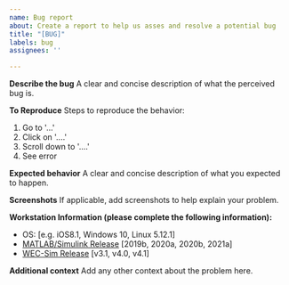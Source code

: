 ```yaml
---
name: Bug report
about: Create a report to help us asses and resolve a potential bug
title: "[BUG]"
labels: bug
assignees: ''

---
```


**Describe the bug**
A clear and concise description of what the perceived bug is.

**To Reproduce**
Steps to reproduce the behavior:
1. Go to '...'
2. Click on '....'
3. Scroll down to '....'
4. See error

**Expected behavior**
A clear and concise description of what you expected to happen.

**Screenshots**
If applicable, add screenshots to help explain your problem.

**Workstation Information (please complete the following information):**
 - OS: [e.g. iOS8.1, Windows 10, Linux 5.12.1]
 - [MATLAB/Simulink Release](https://www.mathworks.com/help/matlab/release-notes.html) [2019b, 2020a, 2020b, 2021a]
 - [WEC-Sim Release](http://wec-sim.github.io/WEC-Sim/man/release_notes.html) [v3.1, v4.0, v4.1]

**Additional context**
Add any other context about the problem here.
